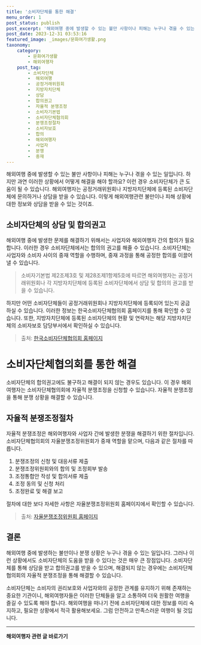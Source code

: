 ```yaml
---
title: '소비자단체를 통한 해결'
menu_order: 1
post_status: publish
post_excerpt: '해외여행 중에 발생할 수 있는 불만 사항이나 피해는 누구나 겪을 수 있는 일입니다. 하지만 과연 이러한 상황에서 어떻게 해결을 해야 할까요  이런 경우 소비자단체가 큰 도움이 될 수 있습니다. 해외여행자는 공정거래위원회나 지방자치단체에 등록된 소비자단체에 문의하거나 상담을 받을 수 있습니다. 이렇게 해외여행관련 불만이나 피해 상황에 대한 정보와 상담을 받을 수 있는 것이죠.'
post_date: 2023-12-31 03:53:16
featured_image: _images/문화여가생활.png
taxonomy:
    category:
        - 문화여가생활
        - 해외여행자
    post_tag:
        - 소비자단체
        -  해외여행
        -  공정거래위원회
        -  지방자치단체
        -  상담
        -  합의권고
        -  자율적 분쟁조정
        -  소비자기본법
        -  소비자단체협의회
        -  분쟁조정절차
        -  소비자보호
        -  합의
        -  해외여행자
        -  사업자
        -  분쟁
        -  중재
---
```


해외여행 중에 발생할 수 있는 불만 사항이나 피해는 누구나 겪을 수 있는 일입니다. 하지만 과연 이러한 상황에서 어떻게 해결을 해야 할까요? 이런 경우 소비자단체가 큰 도움이 될 수 있습니다. 해외여행자는 공정거래위원회나 지방자치단체에 등록된 소비자단체에 문의하거나 상담을 받을 수 있습니다. 이렇게 해외여행관련 불만이나 피해 상황에 대한 정보와 상담을 받을 수 있는 것이죠.

## 소비자단체의 상담 및 합의권고
해외여행 중에 발생한 문제를 해결하기 위해서는 사업자와 해외여행자 간의 합의가 필요합니다. 이러한 경우 소비자단체에서는 합의의 권고를 해줄 수 있습니다. 소비자단체는 사업자와 소비자 사이의 중재 역할을 수행하며, 중재 과정을 통해 공정한 합의를 이끌어낼 수 있습니다.

> 소비자기본법 제2조제3호 및 제28조제1항제5호에 따르면 해외여행자는 공정거래위원회나 각 지방자치단체에 등록된 소비자단체에서 상담 및 합의의 권고를 받을 수 있습니다.

하지만 어떤 소비자단체들이 공정거래위원회나 지방자치단체에 등록되어 있는지 궁금하실 수 있습니다. 이러한 정보는 한국소비자단체협의회 홈페이지를 통해 확인할 수 있습니다. 또한, 지방자치단체에 등록된 소비자단체의 현황 및 연락처는 해당 지방자치단체의 소비자보호 담당부서에서 확인하실 수 있습니다.

> 출처: [한국소비자단체협의회 홈페이지](링크)

# 소비자단체협의회를 통한 해결
소비자단체의 합의권고에도 불구하고 해결이 되지 않는 경우도 있습니다. 이 경우 해외여행자는 소비자단체협의회에 자율적 분쟁조정을 신청할 수 있습니다. 자율적 분쟁조정을 통해 분쟁 상황을 해결할 수 있습니다.

## 자율적 분쟁조정절차
자율적 분쟁조정은 해외여행자와 사업자 간에 발생한 분쟁을 해결하기 위한 절차입니다. 소비자단체협의회의 자율분쟁조정위원회가 중재 역할을 맡으며, 다음과 같은 절차를 따릅니다.

1. 분쟁조정의 신청 및 대응서류 제출
2. 분쟁조정위원회와의 합의 및 조정회부 발송
3. 조정통합안 작성 및 합의서류 제출
4. 조정 동의 및 신청 처리
5. 조정완료 및 해결 보고

절차에 대한 보다 자세한 사항은 자율분쟁조정위원회 홈페이지에서 확인할 수 있습니다.

> 출처: [자율분쟁조정위원회 홈페이지](링크)

## 결론
해외여행 중에 발생하는 불만이나 분쟁 상황은 누구나 겪을 수 있는 일입니다. 그러나 이런 상황에서도 소비자단체의 도움을 받을 수 있다는 것은 매우 큰 장점입니다. 소비자단체를 통해 상담을 받고 합의권고를 받을 수 있으며, 해결되지 않는 경우에는 소비자단체협의회의 자율적 분쟁조정을 통해 해결할 수 있습니다.

소비자단체는 소비자의 권리보호와 사업자와의 공정한 관계를 유지하기 위해 존재하는 중요한 기관이니, 해외여행자들은 이러한 단체들을 알고 소통하여 더욱 원활한 여행을 즐길 수 있도록 해야 합니다. 해외여행을 떠나기 전에 소비자단체에 대한 정보를 미리 숙지하고, 필요한 상황에서 적극 활용해보세요. 그럼 안전하고 만족스러운 여행이 될 것입니다.
<!-- wp:separator -->
<hr class="wp-block-separator has-alpha-channel-opacity"/>
<!-- /wp:separator -->

<!-- wp:group {"backgroundColor":"base","layout":{"type":"constrained"}} -->
<div class="wp-block-group has-base-background-color has-background"><!-- wp:paragraph {"align":"center","fontSize":"medium"} -->
<p class="has-text-align-center has-large-font-size"><strong>해외여행자 관련 글 바로가기</strong></p>
<!-- /wp:paragraph -->


<!-- wp:latest-posts
{"categories":[{"id":14870,"count":19,"description":"","link":"https://uknowlaw.com/category/%ed%95%b4%ec%99%b8%ec%97%ac%ed%96%89%ec%9e%90/","name":"해외여행자","slug":"해외여행자","taxonomy":"category","parent":0,"meta":[],"_links":{"self":[{"href":"https://uknowlaw.com/wp-json/wp/v2/categories/14870"}],"collection":[{"href":"https://uknowlaw.com/wp-json/wp/v2/categories"}],"about":[{"href":"https://uknowlaw.com/wp-json/wp/v2/taxonomies/category"}],"wp:post_type":[{"href":"https://uknowlaw.com/wp-json/wp/v2/posts?categories=14870"}],"curies":[{"name":"wp","href":"https://api.w.org/{rel}","templated":true}]}}],"postsToShow":100,"excerptLength":28,"postLayout":"grid","columns":2,"featuredImageAlign":"left","featuredImageSizeSlug":"large","fontSize":"small"} /--></div>
<!-- /wp:group -->